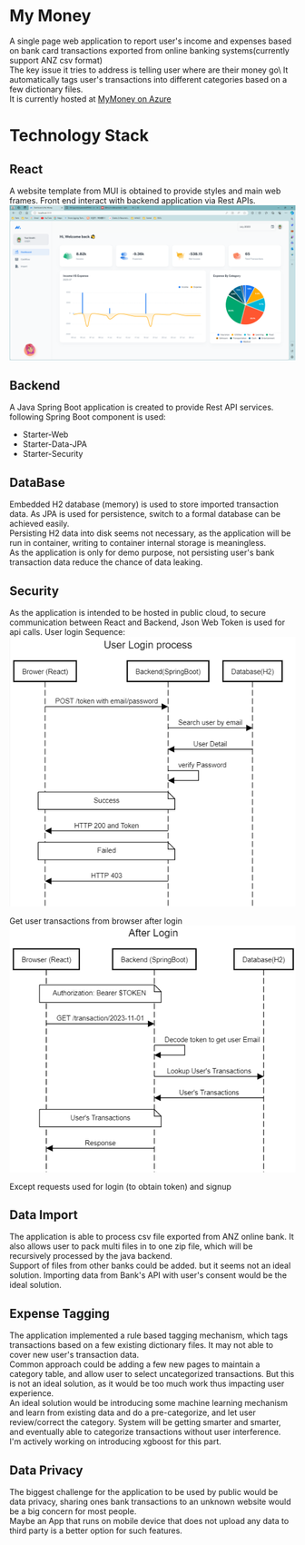 # My Money
A single page web application to report user's income and expenses based on bank card transactions exported from online banking systems(currently support ANZ csv format)\
The key issue it tries to address is telling user where are their money go\ 
It automatically tags user's transactions into different categories based on a few dictionary files.\
It is currently hosted at <a href="https://sohpie0217nzmymoneyapi.azurewebsites.net/" target="_blank">MyMoney on Azure</a>

# Technology Stack
## React
A website template from MUI is obtained to provide styles and main web frames.
Front end interact with backend application via Rest APIs.
![example page](MyMoney.png "My Money example")

## Backend
A Java Spring Boot application is created to provide Rest API services. following Spring Boot component is used:
- Starter-Web 
- Starter-Data-JPA
- Starter-Security

## DataBase
Embedded H2 database (memory) is used to store imported transaction data. As JPA is used for persistence, switch to a formal database can be achieved easily.\
Persisting H2 data into disk seems not necessary, as the application will be run in container, writing to container internal storage is meaningless.\
As the application is only for demo purpose, not persisting user's bank transaction data reduce the chance of data leaking.

## Security
As the application is intended to be hosted in public cloud, to secure communication between React and Backend, Json Web Token is used for api calls.
User login Sequence:
![sequence](login.png "User login Sequence Diagram")

Get user transactions from browser after login
![sequence](getTransaction.png "Get Transactions Sequence Diagram")

Except requests used for login (to obtain token) and signup

## Data Import
The application is able to process csv file exported from ANZ online bank. It also allows user to pack multi files in to one zip file, which will be recursively processed by the java backend.\
Support of files from other banks could be added. but it seems not an ideal solution. Importing data from Bank's API with user's consent would be the ideal solution.       

## Expense Tagging
The application implemented a rule based tagging mechanism, which tags transactions based on a few existing dictionary files.
It may not able to cover new user's transaction data. \
Common approach could be adding a few new pages to maintain a category table, and allow user to select uncategorized transactions. But this is not an ideal solution, as it would be too much work thus impacting user experience.\
An ideal  solution would be introducing some machine learning mechanism and learn from existing data and do a pre-categorize, and let user review/correct the category. System will be getting smarter and smarter, and eventually able to categorize transactions without user interference.\
I'm actively working on introducing xgboost for this part. 

## Data Privacy
The biggest challenge for the application to be used by public would be data privacy, sharing ones bank transactions to an unknown website would be a big concern for most people.\
Maybe an App that runs on mobile device that does not upload any data to third party is a better option for such features. 


